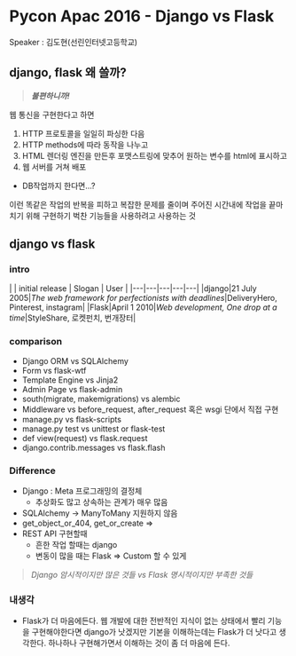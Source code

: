 # Pycon Apac 2016 - Django vs Flask
Speaker : 김도현(선린인터넷고등학교)

## django, flask 왜 쓸까?
> ***불편하니까!***

웹 통신을 구현한다고 하면
1. HTTP 프로토콜을 일일히 파싱한 다음
2. HTTP methods에 따라 동작을 나누고
3. HTML 렌더링 엔진을 만든후 포맷스트링에 맞추어 원하는 변수를 html에 표시하고
4. 웹 서버를 거쳐 배포

* DB작업까지 한다면...?

이런 똑같은 작업의 반복을 피하고 복잡한 문제를 줄이며 주어진 시간내에 작업을 끝마치기 위해 구현하기 벅찬 기능들을 사용하려고 사용하는 것

## django vs flask 
### intro
|  | initial release | Slogan | User |
|---|---|---|---|---|
|django|21 July 2005|*The web framework for perfectionists with deadlines*|DeliveryHero, Pinterest, instagram|
|Flask|April 1 2010|*Web development, One drop at a time*|StyleShare, 로켓펀치, 번개장터|

### comparison
- Django ORM vs SQLAlchemy
- Form vs flask-wtf
- Template Engine vs Jinja2
- Admin Page vs flask-admin
- south(migrate, makemigrations) vs alembic
- Middleware vs before_request, after_request 혹은 wsgi 단에서 직접 구현
- manage.py vs flask-scripts
- manage.py test vs unittest or flask-test
- def view(request) vs flask.request
- django.contrib.messages vs flask.flash

### Difference
- Django : Meta 프로그래밍의 결정체
    - 추상화도 많고 상속하는 관계가 매우 많음
- SQLAlchemy -> ManyToMany 지원하지 않음
- get_object_or_404, get_or_create =>
- REST API 구현할때
    - 흔한 작업 할때는 django
    - 변동이 많을 때는 Flask => Custom 할 수 있게

> *Django 암시적이지만 많은 것들  vs  Flask 명시적이지만 부족한 것들*

### 내생각
- Flask가 더 마음에든다. 웹 개발에 대한 전반적인 지식이 없는 상태에서 빨리 기능을 구현해야한다면 django가 낫겠지만 기본을 이해하는데는 Flask가 더 낫다고 생각한다. 하나하나 구현해가면서 이해하는 것이 좀 더 마음에 든다.